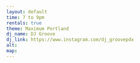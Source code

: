 ```yaml
---
layout: default
time: 7 to 9pm
rentals: true
theme: Maximum Portland
dj_name: DJ Groove
dj_link: https://www.instagram.com/dj_groovepdx
alt:
map:
---
```


